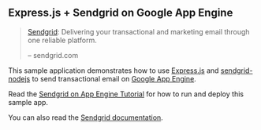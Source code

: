 ## Express.js + Sendgrid on Google App Engine

> [Sendgrid][1]: Delivering your transactional and marketing email through one reliable platform.
>
> – sendgrid.com

This sample application demonstrates how to use [Express.js][2] and
[sendgrid-nodejs][3] to send transactional email on [Google App Engine][4].

Read the [Sendgrid on App Engine Tutorial][5] for how to run and deploy this
sample app.

You can also read the [Sendgrid documentation][6].

[1]: https://sendgrid.com/
[2]: http://expressjs.com
[3]: https://github.com/sendgrid/sendgrid-nodejs
[4]: https://cloud.google.com/appengine
[5]: https://cloud.google.com/nodejs/resources/tools/sendgrid
[6]: https://sendgrid.com/docs
